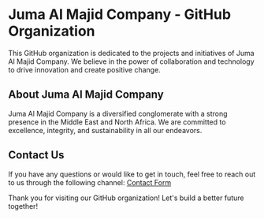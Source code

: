 # Juma Al Majid Company - GitHub Organization

This GitHub organization is dedicated to the projects and initiatives of Juma Al Majid Company. We believe in the power of collaboration and technology to drive innovation and create positive change.

## About Juma Al Majid Company

Juma Al Majid Company is a diversified conglomerate with a strong presence in the Middle East and North Africa. We are committed to excellence, integrity, and sustainability in all our endeavors.

## Contact Us

If you have any questions or would like to get in touch, feel free to reach out to us through the following channel: [Contact Form](https://www.al-majid.com/contact-us/)

Thank you for visiting our GitHub organization!
Let's build a better future together!


